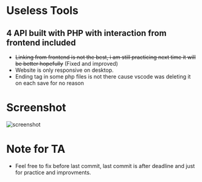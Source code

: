 # Useless Tools
## 4 API built with PHP with interaction from frontend included
- ~~Linking from frontend is not the best, i am still practicing next time it will be better hopefully~~ (Fixed and improved)
- Website is only responsive on desktop. 
- Ending tag in some php files is not there cause vscode was deleting it on each save for no reason

# Screenshot
<img src="https://i.ibb.co/k3nLwDt/Screenshot-2022-09-13-053050.png" alt="screenshot">

# Note for TA
- Feel free to fix before last commit, last commit is after deadline and just for practice and improvments.
